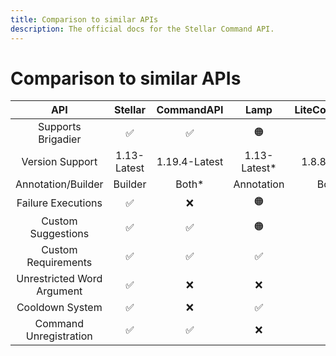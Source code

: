 ```yaml
---
title: Comparison to similar APIs
description: The official docs for the Stellar Command API.
---
```


# Comparison to similar APIs

|            API             |   Stellar   |  CommandAPI   |     Lamp     | LiteCommands |
|:--------------------------:|:-----------:|:-------------:|:------------:|:------------:|
|     Supports Brigadier     |      ✅      |       ✅       |      🟠      |      ❌       |
|      Version Support       | 1.13-Latest | 1.19.4-Latest | 1.13-Latest* | 1.8.8-Latest |
|     Annotation/Builder     |   Builder   |     Both*     |  Annotation  |    Both*     |
|     Failure Executions     |      ✅      |       ❌       |      🟠      |      🟠      |
|     Custom Suggestions     |      ✅      |       ✅       |      🟠      |      🟠      |
|    Custom Requirements     |      ✅      |       ✅       |      ✅       |      🟠      |
| Unrestricted Word Argument |      ✅      |       ❌       |      ❌       |      ❌       |
|      Cooldown System       |      ✅      |       ❌       |      ✅       |      ✅       |
|   Command Unregistration   |      ✅      |       ✅       |      ❌       |      ❌       |